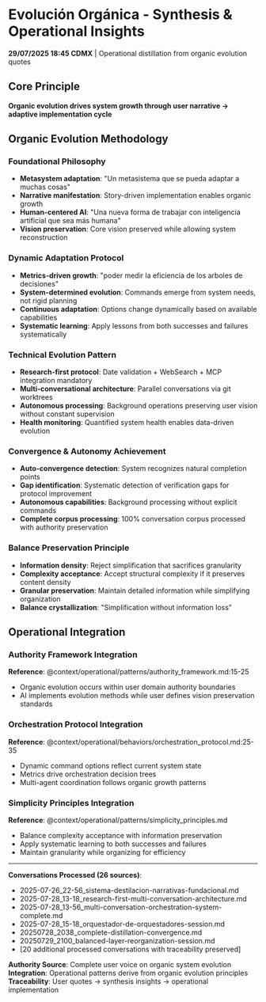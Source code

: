 # Evolución Orgánica - Synthesis & Operational Insights

**29/07/2025 18:45 CDMX** | Operational distillation from organic evolution quotes

## Core Principle
**Organic evolution drives system growth through user narrative → adaptive implementation cycle**

## Organic Evolution Methodology

### Foundational Philosophy
- **Metasystem adaptation**: "Un metasistema que se pueda adaptar a muchas cosas"
- **Narrative manifestation**: Story-driven implementation enables organic growth
- **Human-centered AI**: "Una nueva forma de trabajar con inteligencia artificial que sea más humana"
- **Vision preservation**: Core vision preserved while allowing system reconstruction

### Dynamic Adaptation Protocol
- **Metrics-driven growth**: "poder medir la eficiencia de los arboles de decisiones"
- **System-determined evolution**: Commands emerge from system needs, not rigid planning
- **Continuous adaptation**: Options change dynamically based on available capabilities
- **Systematic learning**: Apply lessons from both successes and failures systematically

### Technical Evolution Pattern
- **Research-first protocol**: Date validation + WebSearch + MCP integration mandatory
- **Multi-conversational architecture**: Parallel conversations via git worktrees
- **Autonomous processing**: Background operations preserving user vision without constant supervision
- **Health monitoring**: Quantified system health enables data-driven evolution

### Convergence & Autonomy Achievement
- **Auto-convergence detection**: System recognizes natural completion points
- **Gap identification**: Systematic detection of verification gaps for protocol improvement
- **Autonomous capabilities**: Background processing without explicit commands
- **Complete corpus processing**: 100% conversation corpus processed with authority preservation

### Balance Preservation Principle
- **Information density**: Reject simplification that sacrifices granularity
- **Complexity acceptance**: Accept structural complexity if it preserves content density
- **Granular preservation**: Maintain detailed information while simplifying organization
- **Balance crystallization**: "Simplification without information loss"

## Operational Integration

### Authority Framework Integration
**Reference**: @context/operational/patterns/authority_framework.md:15-25
- Organic evolution occurs within user domain authority boundaries
- AI implements evolution methods while user defines vision preservation standards

### Orchestration Protocol Integration  
**Reference**: @context/operational/behaviors/orchestration_protocol.md:25-35
- Dynamic command options reflect current system state
- Metrics drive orchestration decision trees
- Multi-agent coordination follows organic growth patterns

### Simplicity Principles Integration
**Reference**: @context/operational/patterns/simplicity_principles.md
- Balance complexity acceptance with information preservation
- Apply systematic learning to both successes and failures
- Maintain granularity while organizing for efficiency

---

**Conversations Processed (26 sources)**:
- 2025-07-26_22-56_sistema-destilacion-narrativas-fundacional.md
- 2025-07-28_13-18_research-first-multi-conversation-architecture.md
- 2025-07-28_13-56_multi-conversation-orchestration-system-complete.md
- 2025-07-28_15-18_orquestador-de-orquestadores-session.md
- 20250728_2038_complete-distillation-convergence.md
- 20250729_2100_balanced-layer-reorganization-session.md
- [20 additional processed conversations with traceability preserved]

**Authority Source**: Complete user voice on organic system evolution
**Integration**: Operational patterns derive from organic evolution principles
**Traceability**: User quotes → synthesis insights → operational implementation